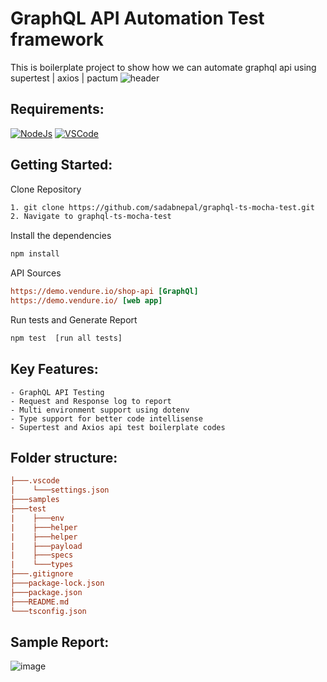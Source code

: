 # GraphQL API Automation Test framework
This is boilerplate project to show how we can automate graphql api using supertest | axios | pactum
![header](./samples//GraphQL_banner.png)

## Requirements:

[![NodeJs](https://img.shields.io/badge/-NodeJS-%23339933?logo=npm)](https://nodejs.org/en/download/)
[![VSCode](https://img.shields.io/badge/-Visual%20Studio%20Code-%233178C6?logo=visual-studio-code)](https://code.visualstudio.com/download)

## Getting Started:

Clone Repository

```bash
1. git clone https://github.com/sadabnepal/graphql-ts-mocha-test.git
2. Navigate to graphql-ts-mocha-test
```

Install the dependencies

```bash
npm install
```

API Sources

```ini
https://demo.vendure.io/shop-api [GraphQl]
https://demo.vendure.io/ [web app]
```

Run tests and Generate Report

```bash
npm test  [run all tests]
```

## Key Features:

    - GraphQL API Testing
    - Request and Response log to report
    - Multi environment support using dotenv
    - Type support for better code intellisense
    - Supertest and Axios api test boilerplate codes

## Folder structure:

```ini
├───.vscode
|    └───settings.json
├───samples
├───test
|    ├───env
|    ├───helper
|    ├───helper
|    ├───payload
|    ├───specs
|    └───types
├───.gitignore
├───package-lock.json
├───package.json
├───README.md
└───tsconfig.json
```

## Sample Report:

![image](./samples/report.png)
